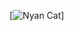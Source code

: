 [![Nyan Cat](https://github.com/jomanaehabb/jomanaehabb/raw/main/assets/69699199/8c1528df-ef23-4e7c-a394-a2542597bbff)]
